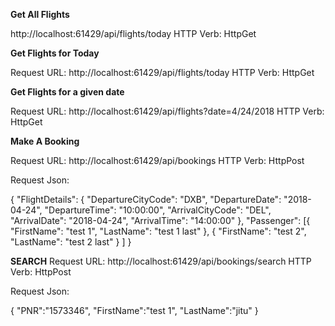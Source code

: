 **Get All Flights**

http://localhost:61429/api/flights/today
HTTP Verb: HttpGet

**Get Flights for Today**

Request URL:  http://localhost:61429/api/flights/today
HTTP Verb: HttpGet


**Get Flights for a given date**

Request URL:  http://localhost:61429/api/flights?date=4/24/2018
HTTP Verb: HttpGet


**Make A Booking**

Request URL: http://localhost:61429/api/bookings
HTTP Verb: HttpPost

Request Json:

{
	"FlightDetails": {
		"DepartureCityCode": "DXB",
		"DepartureDate": "2018-04-24",
		"DepartureTime": "10:00:00",
		"ArrivalCityCode": "DEL",
		"ArrivalDate": "2018-04-24",
		"ArrivalTime": "14:00:00"
	},
	"Passenger": [{
			"FirstName": "test 1",
			"LastName": "test 1 last"
		},
		{
			"FirstName": "test 2",
			"LastName": "test 2 last"
		}
	]
}


**SEARCH** 
Request URL: http://localhost:61429/api/bookings/search
HTTP Verb:  HttpPost

Request Json: 

{
	"PNR":"1573346",
	"FirstName":"test 1",
	"LastName":"jitu"
}